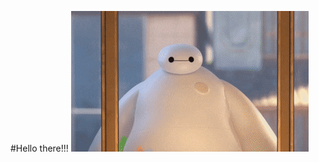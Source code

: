 #Hello there!!!
![Hello](https://github.com/tu-t-nguyen-intel/tu-t-nguyen-intel/blob/main/Hello.gif)
